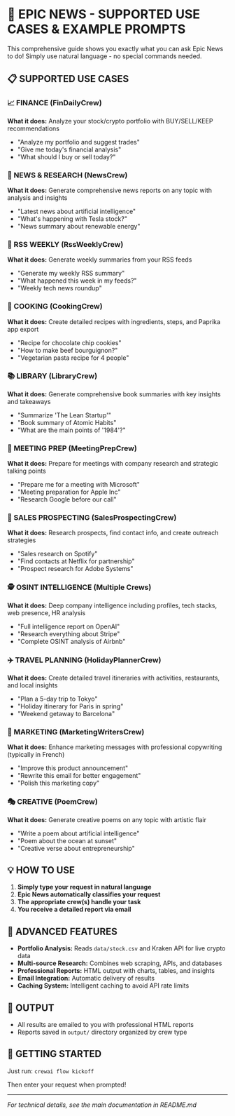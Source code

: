 # 🚀 EPIC NEWS - SUPPORTED USE CASES & EXAMPLE PROMPTS

This comprehensive guide shows you exactly what you can ask Epic News to do!
Simply use natural language - no special commands needed.

## 📋 SUPPORTED USE CASES

### 📈 FINANCE (FinDailyCrew)
**What it does:** Analyze your stock/crypto portfolio with BUY/SELL/KEEP recommendations
- "Analyze my portfolio and suggest trades"
- "Give me today's financial analysis"
- "What should I buy or sell today?"

### 📰 NEWS & RESEARCH (NewsCrew)
**What it does:** Generate comprehensive news reports on any topic with analysis and insights
- "Latest news about artificial intelligence"
- "What's happening with Tesla stock?"
- "News summary about renewable energy"

### 📡 RSS WEEKLY (RssWeeklyCrew)
**What it does:** Generate weekly summaries from your RSS feeds
- "Generate my weekly RSS summary"
- "What happened this week in my feeds?"
- "Weekly tech news roundup"

### 🍳 COOKING (CookingCrew)
**What it does:** Create detailed recipes with ingredients, steps, and Paprika app export
- "Recipe for chocolate chip cookies"
- "How to make beef bourguignon?"
- "Vegetarian pasta recipe for 4 people"

### 📚 LIBRARY (LibraryCrew)
**What it does:** Generate comprehensive book summaries with key insights and takeaways
- "Summarize 'The Lean Startup'"
- "Book summary of Atomic Habits"
- "What are the main points of '1984'?"

### 🤝 MEETING PREP (MeetingPrepCrew)
**What it does:** Prepare for meetings with company research and strategic talking points
- "Prepare me for a meeting with Microsoft"
- "Meeting preparation for Apple Inc"
- "Research Google before our call"

### 💼 SALES PROSPECTING (SalesProspectingCrew)
**What it does:** Research prospects, find contact info, and create outreach strategies
- "Sales research on Spotify"
- "Find contacts at Netflix for partnership"
- "Prospect research for Adobe Systems"

### 🕵️ OSINT INTELLIGENCE (Multiple Crews)
**What it does:** Deep company intelligence including profiles, tech stacks, web presence, HR analysis
- "Full intelligence report on OpenAI"
- "Research everything about Stripe"
- "Complete OSINT analysis of Airbnb"

### ✈️ TRAVEL PLANNING (HolidayPlannerCrew)
**What it does:** Create detailed travel itineraries with activities, restaurants, and local insights
- "Plan a 5-day trip to Tokyo"
- "Holiday itinerary for Paris in spring"
- "Weekend getaway to Barcelona"

### 📝 MARKETING (MarketingWritersCrew)
**What it does:** Enhance marketing messages with professional copywriting (typically in French)
- "Improve this product announcement"
- "Rewrite this email for better engagement"
- "Polish this marketing copy"

### 🎭 CREATIVE (PoemCrew)
**What it does:** Generate creative poems on any topic with artistic flair
- "Write a poem about artificial intelligence"
- "Poem about the ocean at sunset"
- "Creative verse about entrepreneurship"

## 💡 HOW TO USE

1. **Simply type your request in natural language**
2. **Epic News automatically classifies your request**
3. **The appropriate crew(s) handle your task**
4. **You receive a detailed report via email**

## 🔧 ADVANCED FEATURES

- **Portfolio Analysis:** Reads `data/stock.csv` and Kraken API for live crypto data
- **Multi-source Research:** Combines web scraping, APIs, and databases
- **Professional Reports:** HTML output with charts, tables, and insights
- **Email Integration:** Automatic delivery of results
- **Caching System:** Intelligent caching to avoid API rate limits

## 📧 OUTPUT

- All results are emailed to you with professional HTML reports
- Reports saved in `output/` directory organized by crew type

## 🚀 GETTING STARTED

Just run: `crewai flow kickoff`

Then enter your request when prompted!

---

*For technical details, see the main documentation in README.md*

